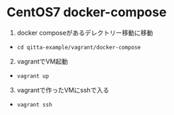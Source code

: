 # CentOS7 docker-compose

1. docker composeがあるデレクトリー移動に移動
  - `cd qitta-example/vagrant/docker-compose`
2. vagrantでVM起動
  - `vagrant up`
3. vagrantで作ったVMにsshで入る
  - `vagrant ssh`
